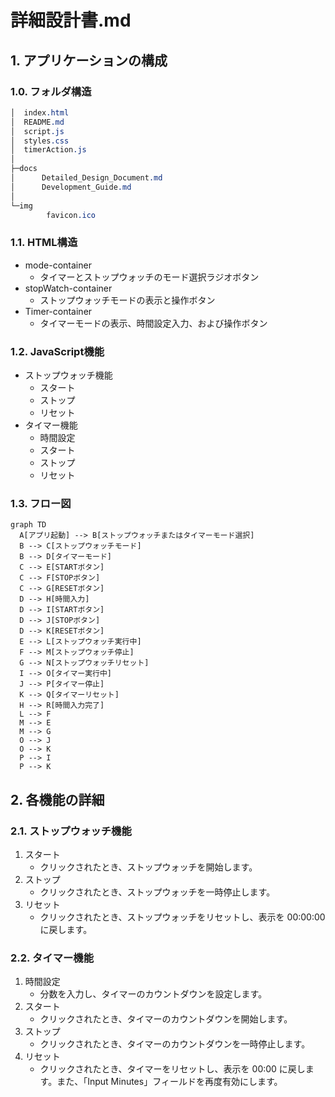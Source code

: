 
# 詳細設計書.md

## 1. アプリケーションの構成
### 1.0. フォルダ構造

```scss
│  index.html
│  README.md
│  script.js
│  styles.css
│  timerAction.js
│
├─docs
│      Detailed_Design_Document.md
│      Development_Guide.md
│
└─img
        favicon.ico
```


### 1.1. HTML構造

- mode-container
  - タイマーとストップウォッチのモード選択ラジオボタン
- stopWatch-container
  - ストップウォッチモードの表示と操作ボタン
- Timer-container
  - タイマーモードの表示、時間設定入力、および操作ボタン

### 1.2. JavaScript機能

- ストップウォッチ機能
  - スタート
  - ストップ
  - リセット
- タイマー機能
  - 時間設定
  - スタート
  - ストップ
  - リセット

### 1.3. フロー図

```mermaid
graph TD
  A[アプリ起動] --> B[ストップウォッチまたはタイマーモード選択]
  B --> C[ストップウォッチモード]
  B --> D[タイマーモード]
  C --> E[STARTボタン]
  C --> F[STOPボタン]
  C --> G[RESETボタン]
  D --> H[時間入力]
  D --> I[STARTボタン]
  D --> J[STOPボタン]
  D --> K[RESETボタン]
  E --> L[ストップウォッチ実行中]
  F --> M[ストップウォッチ停止]
  G --> N[ストップウォッチリセット]
  I --> O[タイマー実行中]
  J --> P[タイマー停止]
  K --> Q[タイマーリセット]
  H --> R[時間入力完了]
  L --> F
  M --> E
  M --> G
  O --> J
  O --> K
  P --> I
  P --> K

```

## 2. 各機能の詳細

### 2.1. ストップウォッチ機能

1. スタート
   - クリックされたとき、ストップウォッチを開始します。
2. ストップ
   - クリックされたとき、ストップウォッチを一時停止します。
3. リセット
   - クリックされたとき、ストップウォッチをリセットし、表示を 00:00:00 に戻します。

### 2.2. タイマー機能

1. 時間設定
   - 分数を入力し、タイマーのカウントダウンを設定します。
2. スタート
   - クリックされたとき、タイマーのカウントダウンを開始します。
3. ストップ
   - クリックされたとき、タイマーのカウントダウンを一時停止します。
4. リセット
   - クリックされたとき、タイマーをリセットし、表示を 00:00 に戻します。また、「Input Minutes」フィールドを再度有効にします。

